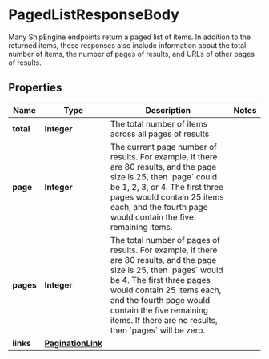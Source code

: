 

# PagedListResponseBody

Many ShipEngine endpoints return a paged list of items.  In addition to the returned items, these responses also include information about the total number of items, the number of pages of results, and URLs of other pages of results. 

## Properties

| Name | Type | Description | Notes |
|------------ | ------------- | ------------- | -------------|
|**total** | **Integer** | The total number of items across all pages of results |  |
|**page** | **Integer** | The current page number of results.  For example, if there are 80 results, and the page size is 25, then &#x60;page&#x60; could be 1, 2, 3, or 4.  The first three pages would contain 25 items each, and the fourth page would contain the five remaining items. |  |
|**pages** | **Integer** | The total number of pages of results.  For example, if there are 80 results, and the page size is 25, then &#x60;pages&#x60; would be 4.  The first three pages would contain 25 items each, and the fourth page would contain the five remaining items.  If there are no results, then &#x60;pages&#x60; will be zero. |  |
|**links** | [**PaginationLink**](PaginationLink.md) |  |  |



